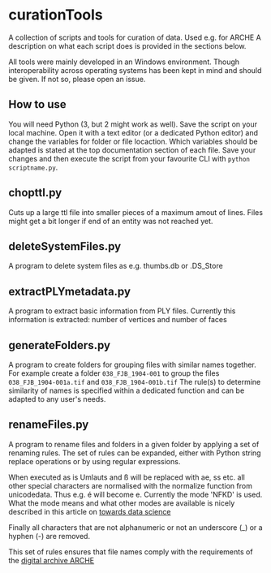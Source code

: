 # curationTools
A collection of scripts and tools for curation of data. Used e.g. for ARCHE
A description on what each script does is provided in the sections below.

All tools were mainly developed in an Windows environment. Though interoperability across operating systems has been kept in mind and should be given. If not so, please open an issue.

## How to use
You will need Python (3, but 2 might work as well). Save the script on your local machine. Open it with a text editor (or a dedicated Python editor) and change the variables for folder or file locaction. Which variables should be adapted is stated at the top documentation section of each file. Save your changes and then execute the script from your favourite CLI with `python scriptname.py`.

## chopttl.py
Cuts up a large ttl file into smaller pieces of a maximum amout of lines. Files might get a bit longer if end of an entity was not reached yet.

## deleteSystemFiles.py
A program to delete system files as e.g. thumbs.db or .DS_Store

## extractPLYmetadata.py
A program to extract basic information from PLY files. Currently this information is extracted: number of vertices and number of faces

## generateFolders.py
A program to create folders for grouping files with similar names together. For example create a folder `038_FJB_1904-001` to group the files `038_FJB_1904-001a.tif` and `038_FJB_1904-001b.tif`
The rule(s) to determine similarity of names is specified within a dedicated function and can be adapted to any user's needs.

## renameFiles.py
A program to rename files and folders in a given folder by applying a set of renaming rules. The set of rules can be expanded, either with Python string replace operations or by using regular expressions.

When executed as is Umlauts and ß will be replaced with ae, ss etc. all other special characters are normalised with the normalize function from unicodedata. Thus e.g. é will become e. Currently the mode 'NFKD' is used. What the mode means and what other modes are available is nicely described in this article on [towards data science](https://towardsdatascience.com/difference-between-nfd-nfc-nfkd-and-nfkc-explained-with-python-code-e2631f96ae6c)

Finally all characters that are not alphanumeric or not an underscore (_) or a hyphen (-) are removed.

This set of rules ensures that file names comply with the requirements of the [digital archive ARCHE](https://arche.acdh.oeaw.ac.at/browser/formats-filenames-and-metadata)
